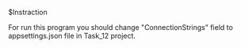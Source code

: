 $Instraction

For run this program you should change "ConnectionStrings" field to appsettings.json file in Task_12 project.
